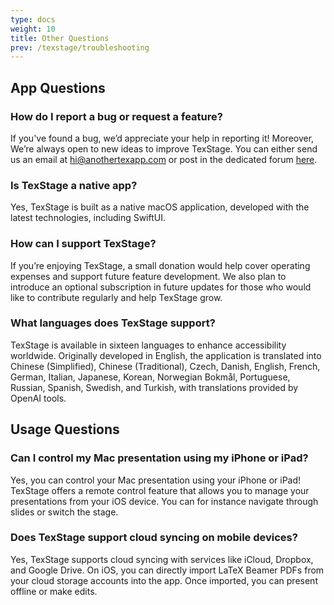 ```yaml
---
type: docs
weight: 10
title: Other Questions
prev: /texstage/troubleshooting
---
```


## App Questions

### How do I report a bug or request a feature?

If you've found a bug, we’d appreciate your help in reporting it! Moreover, We’re always open to new ideas to improve TexStage. You can either send us an email at [hi@anothertexapp.com](mailto:hi@anothertexapp.com) or post in the dedicated forum [here](https://anothertexapp.com/forum/).

### Is TexStage a native app?

Yes, TexStage is built as a native macOS application, developed with the latest technologies, including SwiftUI.

### How can I support TexStage?

If you’re enjoying TexStage, a small donation would help cover operating expenses and support future feature development. We also plan to introduce an optional subscription in future updates for those who would like to contribute regularly and help TexStage grow.

### What languages does TexStage support?

TexStage is available in sixteen languages to enhance accessibility worldwide. Originally developed in English, the application is translated into Chinese (Simplified), Chinese (Traditional), Czech, Danish, English, French, German, Italian, Japanese, Korean, Norwegian Bokmål, Portuguese, Russian, Spanish, Swedish, and Turkish, with translations provided by OpenAI tools.

## Usage Questions

### Can I control my Mac presentation using my iPhone or iPad?

Yes, you can control your Mac presentation using your iPhone or iPad! TexStage offers a remote control feature that allows you to manage your presentations from your iOS device. You can for instance navigate through slides or switch the stage.

### Does TexStage support cloud syncing on mobile devices?

Yes, TexStage supports cloud syncing with services like iCloud, Dropbox, and Google Drive. On iOS, you can directly import LaTeX Beamer PDFs from your cloud storage accounts into the app. Once imported, you can present offline or make edits.
